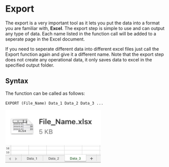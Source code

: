# Export

The export is a very important tool as it lets you put the data into a format you are familiar with, **Excel**. The export step is simple to use and can output any type of data. Each name listed in the function call will be added to a seperate page in the Excel document.

If you need to seperate different data into different excel files just call the Export function again and give it a different name. Note that the export step does not create any operational data, it only saves data to excel in the specified output folder.


## Syntax
The function can be called as follows:

```
EXPORT (File_Name) Data_1 Data_2 Data_3 ...
```
<img src="../assets/Excel.png" alt="Excel" style="width:300px;"/>

<img src="../assets/ExcelBottom.png" alt="Excel" style="width:300px;"/>